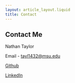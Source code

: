 ```yaml
---
layout: article_layout.liquid
title: Contact
---
```


## Contact Me
Nathan Taylor

Email - tayl1432@msu.edu

<a href="https://github.com/nathanjtaylor" target="_blank">Github</a>

<a href="https://www.linkedin.com/in/nathan-taylor9" target="_blank">LinkedIn</a>

<div style="height: 449px;"></div>
